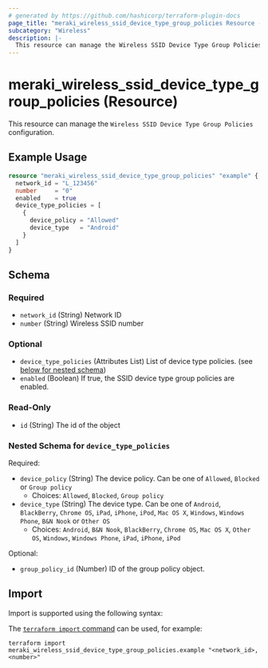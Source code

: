 ```yaml
---
# generated by https://github.com/hashicorp/terraform-plugin-docs
page_title: "meraki_wireless_ssid_device_type_group_policies Resource - terraform-provider-meraki"
subcategory: "Wireless"
description: |-
  This resource can manage the Wireless SSID Device Type Group Policies configuration.
---
```


# meraki_wireless_ssid_device_type_group_policies (Resource)

This resource can manage the `Wireless SSID Device Type Group Policies` configuration.

## Example Usage

```terraform
resource "meraki_wireless_ssid_device_type_group_policies" "example" {
  network_id = "L_123456"
  number     = "0"
  enabled    = true
  device_type_policies = [
    {
      device_policy = "Allowed"
      device_type   = "Android"
    }
  ]
}
```

<!-- schema generated by tfplugindocs -->
## Schema

### Required

- `network_id` (String) Network ID
- `number` (String) Wireless SSID number

### Optional

- `device_type_policies` (Attributes List) List of device type policies. (see [below for nested schema](#nestedatt--device_type_policies))
- `enabled` (Boolean) If true, the SSID device type group policies are enabled.

### Read-Only

- `id` (String) The id of the object

<a id="nestedatt--device_type_policies"></a>
### Nested Schema for `device_type_policies`

Required:

- `device_policy` (String) The device policy. Can be one of `Allowed`, `Blocked` or `Group policy`
  - Choices: `Allowed`, `Blocked`, `Group policy`
- `device_type` (String) The device type. Can be one of `Android`, `BlackBerry`, `Chrome OS`, `iPad`, `iPhone`, `iPod`, `Mac OS X`, `Windows`, `Windows Phone`, `B&N Nook` or `Other OS`
  - Choices: `Android`, `B&N Nook`, `BlackBerry`, `Chrome OS`, `Mac OS X`, `Other OS`, `Windows`, `Windows Phone`, `iPad`, `iPhone`, `iPod`

Optional:

- `group_policy_id` (Number) ID of the group policy object.

## Import

Import is supported using the following syntax:

The [`terraform import` command](https://developer.hashicorp.com/terraform/cli/commands/import) can be used, for example:

```shell
terraform import meraki_wireless_ssid_device_type_group_policies.example "<network_id>,<number>"
```
